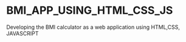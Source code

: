 # BMI_APP_USING_HTML_CSS_JS
Developing the BMI calculator as a web application using HTML,CSS, JAVASCRIPT



